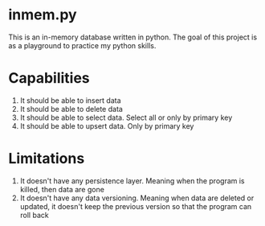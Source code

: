 # inmem.py

This is an in-memory database written in python.
The goal of this project is as a playground to practice my python skills.

# Capabilities

1. It should be able to insert data
2. It should be able to delete data
3. It should be able to select data. Select all or only by primary key
4. It should be able to upsert data. Only by primary key

# Limitations

1. It doesn't have any persistence layer. Meaning when the program is killed, then data are gone
2. It doesn't have any data versioning. Meaning when data are deleted or updated, it doesn't keep the previous version so that the program can roll back
